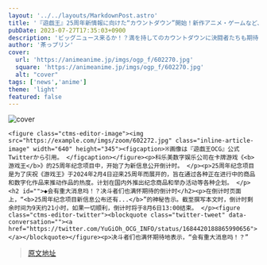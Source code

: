 ```yaml
---
layout: '../../layouts/MarkdownPost.astro'
title: '『遊戯王』25周年新情報に向けた“カウントダウン”開始！新作アニメ・ゲームなど、決闘者たちもビッグニュースに期待'
pubDate: 2023-07-27T17:35:03+0900
description: 'ビッグニュース来るか！？満を持してのカウントダウンに決闘者たちも期待を寄せる。'
author: '茶っプリン'
cover:
  url: 'https://animeanime.jp/imgs/ogp_f/602270.jpg'
  square: 'https://animeanime.jp/imgs/ogp_f/602270.jpg'
  alt: "cover"
tags: ['news','anime']
theme: 'light'
featured: false
---
```

![cover](https://animeanime.jp/imgs/ogp_f/602270.jpg)

    <figure class="ctms-editor-image"><img src="https://example.com/imgs/zoom/602272.jpg" class="inline-article-image" width="640" height="345"><figcaption>※画像は『遊戯王OCG』公式Twitterから引用。 </figcaption></figure><p>科乐美数字娱乐公司在卡牌游戏《<b>游戏王</b>》的25周年纪念项目中，开始了为新信息公开倒计时。 </p><p>25周年纪念项目是为了庆祝《游戏王》于2024年2月4日迎来25周年而展开的，旨在通过各种正在进行中的商品和数字化作品来推动作品的热度。计划在国内外推出纪念商品和举办活动等各种企划。 </p><h2 id="">◆会有重大消息吗！？决斗者们也满怀期待的倒计时</h2><p>在倒计时页面上，“<b>25周年纪念项目新信息公布还有...</b>”的神秘告示。截至撰写本文时，倒计时剩余时间为9天约21小时，如果一切顺利，倒计时将于8月6日13:00结束。 </p><figure class="ctms-editor-twitter"><blockquote class="twitter-tweet" data-conversation=""><a href="https://twitter.com/YuGiOh_OCG_INFO/status/1684420188865990656"></a></blockquote></figure><p>决斗者们也满怀期待地表示，“会有重大消息吗！？”

>[原文地址](https://animeanime.jp/article/2023/07/27/78860.html)  